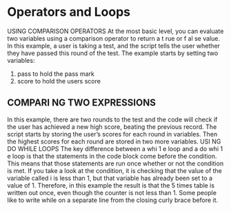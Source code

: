 #  Operators and Loops
USING COMPARISON OPERATORS At the most basic level, you can evaluate two variables using a comparison operator to return a t rue or f al se value. In this example, a user is taking a test, and the script tells the user whether they have passed this round of the test. The example starts by setting two variables:

1. pass to hold the pass mark
2. score to hold the users score
 ## COMPARI NG TWO EXPRESSIONS

In this example, there are two rounds to the test and the code will check if the user has achieved a new high score, beating the previous record. The script starts by storing the user’s scores for each round in variables. Then the highest scores for each round are stored in two more variables. USI NG DO WHILE LOOPS The key difference between a whi 1 e loop and a do whi 1 e loop is that the statements in the code block come before the condition. This means that those statements are run once whether or not the condition is met. If you take a look at the condition, it is checking that the value of the variable called i is less than 1, but that variable has already been set to a value of 1. Therefore, in this example the result is that the 5 times table is written out once, even though the counter is not less than 1. Some people like to write while on a separate line from the closing curly brace before it.